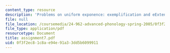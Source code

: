 ```yaml
---
content_type: resource
description: 'Problems on uniform exponence: exemplification and eExtension.'
file: null
file_location: /coursemedia/24-962-advanced-phonology-spring-2005/0f3f2ec81c8ae94e91a33dd5b6099911_assignment7.pdf
file_type: application/pdf
resourcetype: Document
title: assignment7.pdf
uid: 0f3f2ec8-1c8a-e94e-91a3-3dd5b6099911
---
```

